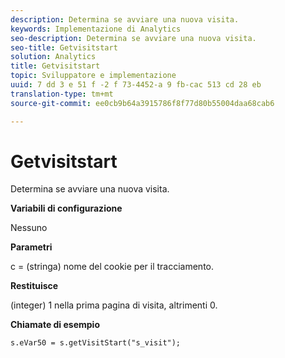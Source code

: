 ```yaml
---
description: Determina se avviare una nuova visita.
keywords: Implementazione di Analytics
seo-description: Determina se avviare una nuova visita.
seo-title: Getvisitstart
solution: Analytics
title: Getvisitstart
topic: Sviluppatore e implementazione
uuid: 7 dd 3 e 51 f -2 f 73-4452-a 9 fb-cac 513 cd 28 eb
translation-type: tm+mt
source-git-commit: ee0cb9b64a3915786f8f77d80b55004daa68cab6

---
```



# Getvisitstart

Determina se avviare una nuova visita.

**Variabili di configurazione**

Nessuno

**Parametri**

c = (stringa) nome del cookie per il tracciamento.

**Restituisce**

(integer) 1 nella prima pagina di visita, altrimenti 0.

**Chiamate di esempio**

```
s.eVar50 = s.getVisitStart("s_visit");
```


